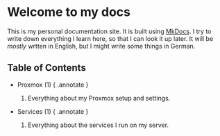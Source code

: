 # Welcome to my docs

This is my personal documentation site. It is built using [MkDocs](https://www.mkdocs.org/).
I try to write down everything I learn here, so that I can look it up later.
It will be *mostly* wrtten in English, but I might write some things in German.

## Table of Contents
- Proxmox (1)
  { .annotate }

    1. Everything about my Proxmox setup and settings.


- Services (1)
  { .annotate }
    
    1. Everything about the services I run on my server.